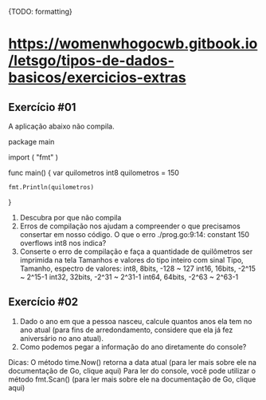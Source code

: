 {TODO: formatting}
# https://womenwhogocwb.gitbook.io/letsgo/tipos-de-dados-basicos/exercicios-extras

## Exercício #01
A aplicação abaixo não compila.

package main

import (
	"fmt"
)

func main() {
	var quilometros int8
	quilometros = 150

	fmt.Println(quilometros)
}


1) Descubra por que não compila
2) Erros de compilação nos ajudam a compreender o que precisamos consertar em nosso código. O que o erro ./prog.go:9:14: constant 150 overflows int8 nos indica?
3) Conserte o erro de compilação e faça a quantidade de quilômetros ser imprimida na tela
Tamanhos e valores do tipo inteiro com sinal
Tipo, Tamanho, espectro de valores:
int8, 8bits, -128 ~ 127
int16, 16bits, -2^15 ~ 2^15-1
int32, 32bits, -2^31 ~ 2^31-1
int64, 64bits, -2^63 ~ 2^63-1

## Exercício #02
1) Dado o ano em que a pessoa nasceu, calcule quantos anos ela tem no ano atual (para fins de arredondamento, considere que ela já fez aniversário no ano atual).
2) Como podemos pegar a informação do ano diretamente do console?


Dicas: 
O método time.Now() retorna a data atual (para ler mais sobre ele na documentação de Go, clique aqui)
Para ler do console, você pode utilizar o método fmt.Scan() (para ler mais sobre ele na documentação de Go, clique aqui)